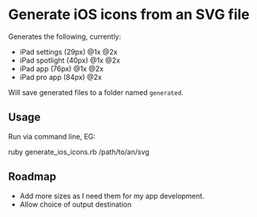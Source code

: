 # Generate iOS icons from an SVG file

Generates the following, currently:

- iPad settings (29px) @1x @2x
- iPad spotlight (40px) @1x @2x
- iPad app (76px) @1x @2x
- iPad pro app (84px) @2x

Will save generated files to a folder named `generated`.

## Usage

Run via command line, EG:

ruby generate_ios_icons.rb /path/to/an/svg

## Roadmap

- Add more sizes as I need them for my app development.
- Allow choice of output destination
